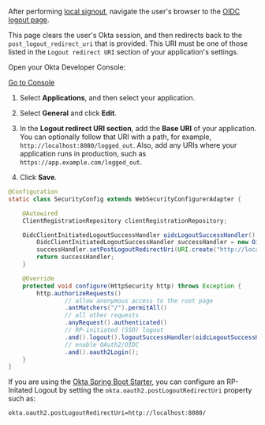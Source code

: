 After performing [local signout](/docs/guides/sign-users-out/sign-out-of-your-app/springboot/localsignout.md), navigate the user's browser to the [OIDC logout page](https://developer.okta.com/docs/reference/api/oidc/#logout).

This page clears the user's Okta session, and then redirects back to the `post_logout_redirect_uri` that is provided. This URI must be one of those listed in the `Logout redirect URI` section of your application's settings.

Open your Okta Developer Console:

<a href="https://login.okta.com/" target="_blank" class="Button--blue">Go to Console</a>

1. Select **Applications**, and then select your application.

2. Select **General** and click **Edit**.

3. In the **Logout redirect URI section**, add the **Base URI** of your application. You can optionally follow that URI with a path, for example, `http://localhost:8080/logged_out`. Also, add any URIs where your application runs in production, such as `https://app.example.com/logged_out`.

4. Click **Save**.

```java
@Configuration
static class SecurityConfig extends WebSecurityConfigurerAdapter {

    @Autowired
    ClientRegistrationRepository clientRegistrationRepository;

    OidcClientInitiatedLogoutSuccessHandler oidcLogoutSuccessHandler() {
        OidcClientInitiatedLogoutSuccessHandler successHandler = new OidcClientInitiatedLogoutSuccessHandler(clientRegistrationRepository);
        successHandler.setPostLogoutRedirectUri(URI.create("http://localhost:8080/"));
        return successHandler;
    }

    @Override
    protected void configure(HttpSecurity http) throws Exception {
        http.authorizeRequests()
                // allow anonymous access to the root page
                .antMatchers("/").permitAll()
                // all other requests
                .anyRequest().authenticated()
                // RP-initiated (SSO) logout
                .and().logout().logoutSuccessHandler(oidcLogoutSuccessHandler())
                // enable OAuth2/OIDC
                .and().oauth2Login();
    }
}
```

If you are using the [Okta Spring Boot Starter](https://github.com/okta/okta-spring-boot), you can configure an RP-Initated Logout by setting the `okta.oauth2.postLogoutRedirectUri` property such as:

```properties
okta.oauth2.postLogoutRedirectUri=http://localhost:8080/
```
